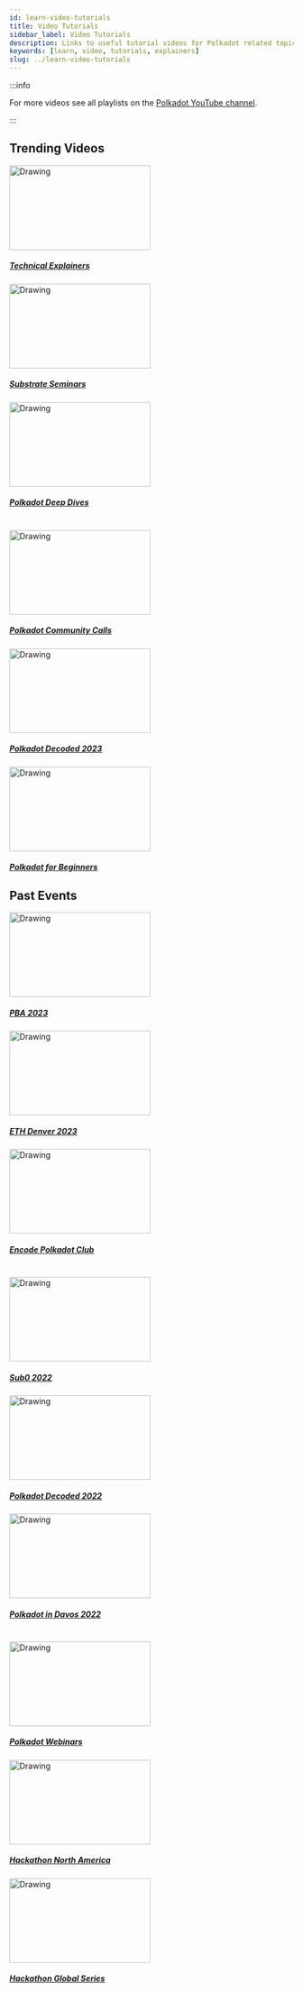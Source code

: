 ```yaml
---
id: learn-video-tutorials
title: Video Tutorials
sidebar_label: Video Tutorials
description: Links to useful tutorial videos for Polkadot related topics.
keywords: [learn, video, tutorials, explainers]
slug: ../learn-video-tutorials
---
```


:::info

For more videos see all playlists on the
[Polkadot YouTube channel](https://www.youtube.com/@PolkadotNetwork/playlists).

:::

## Trending Videos

<tr class="cards-container">
  <td>
    <a class="guide-link" href="https://youtube.com/playlist?list=PLOyWqupZ-WGuAuS00rK-pebTMAOxW41W8">
      <img src="/img/polkadot-guide/Account.jpg" alt="Drawing" width="250" height="150"/>
        <div class="cards-body">
            <h5 class="cards-title">Technical Explainers</h5>
        </div>
    </a>
  </td>
  <td>
    <a class="guide-link" href="https://youtube.com/playlist?list=PLOyWqupZ-WGsfgxkwTdMOwnbRW4nx_T-i">
      <img src="/img/polkadot-guide/Transfer.jpg" alt="Drawing" width="250" height="150"/>
        <div class="cards-body">
            <h5 class="cards-title">Substrate Seminars</h5>
        </div>
    </a>
  </td>
  <td>
    <a class="guide-link" href="https://youtube.com/playlist?list=PLOyWqupZ-WGsfnlpkk0KWX3uS4yg6ZztG">
      <img class="guide-image" src="/img/polkadot-guide/Stake.jpg" alt="Drawing" width="250" height="150" />
              <div class="cards-body">
                  <h5 class="cards-title">Polkadot Deep Dives</h5>
              </div>
    </a>
  </td>
</tr>

<br />

<tr class="cards-container">
  <td>
    <a class="guide-link" href="https://youtube.com/playlist?list=PLOyWqupZ-WGvJuOchUyo6eFB_RA76mv3h">
      <img src="/img/polkadot-guide/Account.jpg" alt="Drawing" width="250" height="150"/>
        <div class="cards-body">
            <h5 class="cards-title">Polkadot Community Calls</h5>
        </div>
    </a>
  </td>
  <td>
    <a class="guide-link" href="https://youtube.com/playlist?list=PLOyWqupZ-WGtxijJor37g5GmUqVgUvGDt">
      <img src="/img/polkadot-guide/Transfer.jpg" alt="Drawing" width="250" height="150"/>
        <div class="cards-body">
            <h5 class="cards-title">Polkadot Decoded 2023</h5>
        </div>
    </a>
  </td>
  <td>
    <a class="guide-link" href="https://youtube.com/playlist?list=PLOyWqupZ-WGsnACsCmWH7PO-0paz9zlQ8">
      <img class="guide-image" src="/img/polkadot-guide/Stake.jpg" alt="Drawing" width="250" height="150" />
              <div class="cards-body">
                  <h5 class="cards-title">Polkadot for Beginners</h5>
              </div>
    </a>
  </td>
</tr>

## Past Events

<tr class="cards-container">
  <td>
    <a class="guide-link" href="https://youtube.com/playlist?list=PLOyWqupZ-WGthz-1qCz9RozF9N2ywyb4V">
      <img src="/img/polkadot-guide/Account.jpg" alt="Drawing" width="250" height="150"/>
        <div class="cards-body">
            <h5 class="cards-title">PBA 2023</h5>
        </div>
    </a>
  </td>
  <td>
    <a class="guide-link" href="https://youtube.com/playlist?list=PLOyWqupZ-WGsbca2vOnkS3l6j53G6ZS_E">
      <img src="/img/polkadot-guide/Transfer.jpg" alt="Drawing" width="250" height="150"/>
        <div class="cards-body">
            <h5 class="cards-title">ETH Denver 2023</h5>
        </div>
    </a>
  </td>
  <td>
    <a class="guide-link" href="https://youtube.com/playlist?list=PLOyWqupZ-WGvgdDcF-dW4RVEoeFZiZmQc">
      <img class="guide-image" src="/img/polkadot-guide/Stake.jpg" alt="Drawing" width="250" height="150" />
              <div class="cards-body">
                  <h5 class="cards-title">Encode Polkadot Club</h5>
              </div>
    </a>
  </td>
</tr>

<br />

<tr class="cards-container">
  <td>
    <a class="guide-link" href="https://youtube.com/playlist?list=PLOyWqupZ-WGvywLqJDsMIYdCn8QEa2ShQ">
      <img src="/img/polkadot-guide/Account.jpg" alt="Drawing" width="250" height="150"/>
        <div class="cards-body">
            <h5 class="cards-title">Sub0 2022</h5>
        </div>
    </a>
  </td>
  <td>
    <a class="guide-link" href="https://youtube.com/playlist?list=PLOyWqupZ-WGvcE0HKKnORiFqWNv5onxCf">
      <img src="/img/polkadot-guide/Transfer.jpg" alt="Drawing" width="250" height="150"/>
        <div class="cards-body">
            <h5 class="cards-title">Polkadot Decoded 2022</h5>
        </div>
    </a>
  </td>
  <td>
    <a class="guide-link" href="https://youtube.com/playlist?list=PLOyWqupZ-WGuA9BWEP4_zRiLwHzXb1zE9">
      <img class="guide-image" src="/img/polkadot-guide/Stake.jpg" alt="Drawing" width="250" height="150" />
              <div class="cards-body">
                  <h5 class="cards-title">Polkadot in Davos 2022</h5>
              </div>
    </a>
  </td>
</tr>

<br />

<tr class="cards-container">
  <td>
    <a class="guide-link" href="https://youtube.com/playlist?list=PLOyWqupZ-WGsLEJq0sRyvUD-pWuVwA5yg">
      <img src="/img/polkadot-guide/Account.jpg" alt="Drawing" width="250" height="150"/>
        <div class="cards-body">
            <h5 class="cards-title">Polkadot Webinars</h5>
        </div>
    </a>
  </td>
  <td>
    <a class="guide-link" href="https://youtube.com/playlist?list=PLOyWqupZ-WGsFyiLL4AOn24obxfZzXTFO">
      <img src="/img/polkadot-guide/Transfer.jpg" alt="Drawing" width="250" height="150"/>
        <div class="cards-body">
            <h5 class="cards-title">Hackathon North America</h5>
        </div>
    </a>
  </td>
  <td>
    <a class="guide-link" href="https://youtube.com/playlist?list=PLOyWqupZ-WGve3__mfw7wX4tY1pWj8ExG">
      <img class="guide-image" src="/img/polkadot-guide/Stake.jpg" alt="Drawing" width="250" height="150" />
              <div class="cards-body">
                  <h5 class="cards-title">Hackathon Global Series</h5>
              </div>
    </a>
  </td>
</tr>
